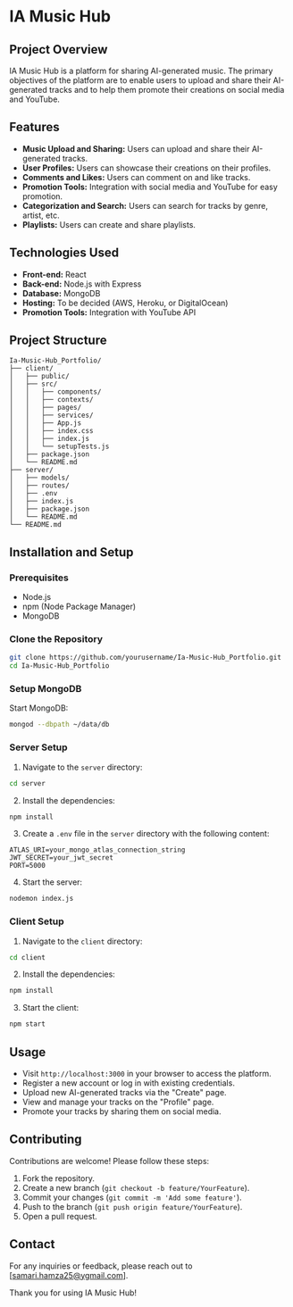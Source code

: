 # IA Music Hub

## Project Overview

IA Music Hub is a platform for sharing AI-generated music. The primary objectives of the platform are to enable users to upload and share their AI-generated tracks and to help them promote their creations on social media and YouTube.

## Features

- **Music Upload and Sharing:** Users can upload and share their AI-generated tracks.
- **User Profiles:** Users can showcase their creations on their profiles.
- **Comments and Likes:** Users can comment on and like tracks.
- **Promotion Tools:** Integration with social media and YouTube for easy promotion.
- **Categorization and Search:** Users can search for tracks by genre, artist, etc.
- **Playlists:** Users can create and share playlists.

## Technologies Used

- **Front-end:** React
- **Back-end:** Node.js with Express
- **Database:** MongoDB
- **Hosting:** To be decided (AWS, Heroku, or DigitalOcean)
- **Promotion Tools:** Integration with YouTube API

## Project Structure

```
Ia-Music-Hub_Portfolio/
├── client/
│   ├── public/
│   ├── src/
│   │   ├── components/
│   │   ├── contexts/
│   │   ├── pages/
│   │   ├── services/
│   │   ├── App.js
│   │   ├── index.css
│   │   ├── index.js
│   │   └── setupTests.js
│   ├── package.json
│   └── README.md
├── server/
│   ├── models/
│   ├── routes/
│   ├── .env
│   ├── index.js
│   ├── package.json
│   └── README.md
└── README.md
```

## Installation and Setup

### Prerequisites

- Node.js
- npm (Node Package Manager)
- MongoDB

### Clone the Repository

```sh
git clone https://github.com/yourusername/Ia-Music-Hub_Portfolio.git
cd Ia-Music-Hub_Portfolio
```

### Setup MongoDB

Start MongoDB:

```sh
mongod --dbpath ~/data/db
```

### Server Setup

1. Navigate to the `server` directory:

```sh
cd server
```

2. Install the dependencies:

```sh
npm install
```

3. Create a `.env` file in the `server` directory with the following content:

```
ATLAS_URI=your_mongo_atlas_connection_string
JWT_SECRET=your_jwt_secret
PORT=5000
```

4. Start the server:

```sh
nodemon index.js
```

### Client Setup

1. Navigate to the `client` directory:

```sh
cd client
```

2. Install the dependencies:

```sh
npm install
```

3. Start the client:

```sh
npm start
```

## Usage

* Visit `http://localhost:3000` in your browser to access the platform.
* Register a new account or log in with existing credentials.
* Upload new AI-generated tracks via the "Create" page.
* View and manage your tracks on the "Profile" page.
* Promote your tracks by sharing them on social media.


## Contributing

Contributions are welcome! Please follow these steps:

1. Fork the repository.
2. Create a new branch (`git checkout -b feature/YourFeature`).
3. Commit your changes (`git commit -m 'Add some feature'`).
4. Push to the branch (`git push origin feature/YourFeature`).
5. Open a pull request.


## Contact

For any inquiries or feedback, please reach out to [samari.hamza25@ygmail.com].

Thank you for using IA Music Hub!
